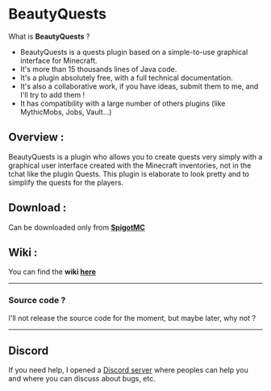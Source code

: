 # BeautyQuests
What is **BeautyQuests** ?
* BeautyQuests is a quests plugin based on a simple-to-use graphical interface for Minecraft.
* It's more than 15 thousands lines of Java code.
* It's a plugin absolutely free, with a full technical documentation.
* It's also a collaborative work, if you have ideas, submit them to me, and I'll try to add them !
* It has compatibility with a large number of others plugins (like MythicMobs, Jobs, Vault...)

## Overview :
BeautyQuests is a plugin who allows you to create quests very simply with a graphical user interface created with the Minecraft inventories, not in the tchat like the plugin Quests.
This plugin is elaborate to look pretty and to simplify the quests for the players.

## Download :
Can be downloaded only from **[SpigotMC](https://www.spigotmc.org/resources/beautyquests.39255)**

## Wiki :
You can find the **wiki [here](https://github.com/SkytAsul/BeautyQuests/wiki)**

***

### Source code ?
I'll not release the source code for the moment, but maybe later, why not ?

***

## Discord
If you need help, I opened a [Discord server](https://discord.gg/H8fXrkD) where peoples can help you and where you can discuss about bugs, etc.
